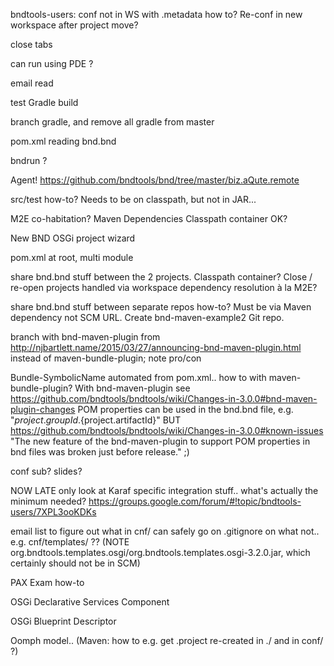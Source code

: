 
bndtools-users: conf not in WS with .metadata how to? Re-conf in new workspace after project move?

close tabs

can run using PDE ?

email read

test Gradle build

branch gradle, and remove all gradle from master

pom.xml reading bnd.bnd

bndrun ?

Agent! https://github.com/bndtools/bnd/tree/master/biz.aQute.remote

src/test how-to? Needs to be on classpath, but not in JAR...

M2E co-habitation? Maven Dependencies Classpath container OK?

New BND OSGi project wizard

pom.xml at root, multi module

share bnd.bnd stuff between the 2 projects.  Classpath container? Close / re-open projects handled via workspace dependency resolution à la M2E?

share bnd.bnd stuff between separate repos how-to? Must be via Maven dependency not SCM URL.  Create bnd-maven-example2 Git repo.

branch with bnd-maven-plugin from http://njbartlett.name/2015/03/27/announcing-bnd-maven-plugin.html instead of maven-bundle-plugin; note pro/con

Bundle-SymbolicName automated from pom.xml.. how to with maven-bundle-plugin?  With bnd-maven-plugin see https://github.com/bndtools/bndtools/wiki/Changes-in-3.0.0#bnd-maven-plugin-changes POM properties can be used in the bnd.bnd file, e.g. "${project.groupId}.${project.artifactId}" BUT https://github.com/bndtools/bndtools/wiki/Changes-in-3.0.0#known-issues "The new feature of the bnd-maven-plugin to support POM properties in bnd files was broken just before release." ;)

conf sub? slides?

NOW LATE only look at Karaf specific integration stuff.. what's actually the minimum needed? https://groups.google.com/forum/#!topic/bndtools-users/7XPL3ooKDKs

email list to figure out what in cnf/ can safely go on .gitignore on what not.. e.g. cnf/templates/ ?? (NOTE org.bndtools.templates.osgi/org.bndtools.templates.osgi-3.2.0.jar, which certainly should not be in SCM)

PAX Exam how-to

OSGi Declarative Services Component

OSGi Blueprint Descriptor

Oomph model.. (Maven: how to e.g. get .project re-created in ./ and in conf/ ?)
